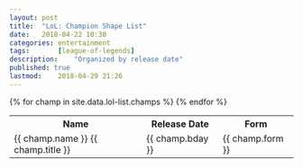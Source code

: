 ```yaml
---
layout: post
title: 	"LoL: Champion Shape List"
date:	2018-04-22 10:30
categories:	entertainment
tags:		[league-of-legends] 
description: 	"Organized by release date"
published: true
lastmod:	2018-04-29 21:26
---
```


<table id="lol_table">
	<tr>
		<th>Name</th>
		<th>Release Date</th>
		<th>Form</th>
	</tr>
	{% for champ in site.data.lol-list.champs %}
	<tr>
		<td class="champ_name">
			<span class="champ_lg_name">{{ champ.name }}</span> <span class="champ_title">{{ champ.title }}</span>
		</td>
		<td>
			{{ champ.bday }}
		</td>
		<td>
			{{ champ.form }}
		</td>
	</tr>
	{% endfor %}
</table>
